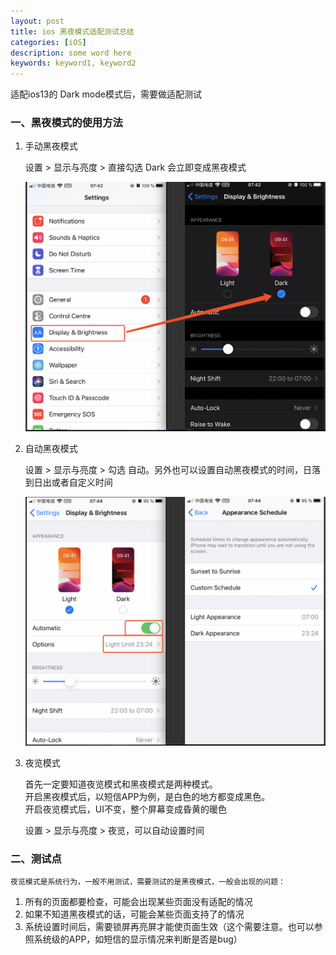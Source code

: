 ```yaml
---
layout: post
title: ios 黑夜模式适配测试总结
categories: [iOS]
description: some word here
keywords: keyword1, keyword2
---
```


适配ios13的 Dark mode模式后，需要做适配测试

### 一、黑夜模式的使用方法

1. 手动黑夜模式

    设置 > 显示与亮度 > 直接勾选 Dark 会立即变成黑夜模式

    ![](/images/2020-04-08-1.png)

2. 自动黑夜模式

    设置 > 显示与亮度 > 勾选 自动。另外也可以设置自动黑夜模式的时间，日落到日出或者自定义时间

    ![](/images/2020-04-08-2.png)

3. 夜览模式

    首先一定要知道夜览模式和黑夜模式是两种模式。  
    开启黑夜模式后，以短信APP为例，是白色的地方都变成黑色。  
    开启夜览模式后，UI不变，整个屏幕变成昏黄的暖色  

    设置 > 显示与亮度 > 夜览，可以自动设置时间

### 二、测试点
    
    夜览模式是系统行为，一般不用测试，需要测试的是黑夜模式，一般会出现的问题：

1. 所有的页面都要检查，可能会出现某些页面没有适配的情况
2. 如果不知道黑夜模式的话，可能会某些页面支持了的情况
3. 系统设置时间后，需要锁屏再亮屏才能使页面生效（这个需要注意。也可以参照系统级的APP，如短信的显示情况来判断是否是bug）






